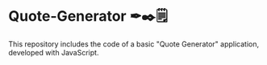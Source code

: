 # Quote-Generator ✒✒️🗒️
This repository includes the code of a basic "Quote Generator" application, developed with JavaScript.
